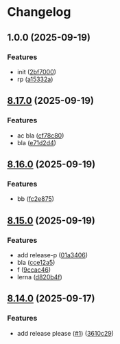 # Changelog

## 1.0.0 (2025-09-19)


### Features

* init ([2bf7000](https://github.com/ccbblin/cuddly-fortnight/commit/2bf70003180fb2071b1466d9df63ce0fadb082a2))
* rp ([a15332a](https://github.com/ccbblin/cuddly-fortnight/commit/a15332a8274faf90acafe66aaee257566e207ee6))

## [8.17.0](https://github.com/ccbblin/redesigned-goggles/compare/v8.16.0...v8.17.0) (2025-09-19)


### Features

* ac bla ([cf78c80](https://github.com/ccbblin/redesigned-goggles/commit/cf78c80a13afc311c9bea7009fce709f145e02e8))
* bla ([e71d2d4](https://github.com/ccbblin/redesigned-goggles/commit/e71d2d4a89f7726af7553d9635ab9c9ada35d55b))

## [8.16.0](https://github.com/ccbblin/shiny-chainsaw/compare/v8.15.0...v8.16.0) (2025-09-19)


### Features

* bb ([fc2e875](https://github.com/ccbblin/shiny-chainsaw/commit/fc2e8759d1ebb577cc83690f66314637a3ab6301))

## [8.15.0](https://github.com/ccbblin/shiny-chainsaw/compare/v8.14.0...v8.15.0) (2025-09-19)


### Features

* add release-p ([01a3406](https://github.com/ccbblin/shiny-chainsaw/commit/01a34066debcd2402c39a471216f74d758e9b73e))
* bla ([cce12a5](https://github.com/ccbblin/shiny-chainsaw/commit/cce12a583d6fdc0907d9fb22ac06affe4b68f5fc))
* f ([9ccac46](https://github.com/ccbblin/shiny-chainsaw/commit/9ccac46134ce4b1e47a0073601399e447e679a99))
* lerna ([d820b4f](https://github.com/ccbblin/shiny-chainsaw/commit/d820b4f3c6c30c549e26f08a9e5da7eb5030d4ee))

## [8.14.0](https://github.com/ccbblin/expert-octo-doodle/compare/v8.13.0...v8.14.0) (2025-09-17)


### Features

* add release please ([#1](https://github.com/ccbblin/expert-octo-doodle/issues/1)) ([3610c29](https://github.com/ccbblin/expert-octo-doodle/commit/3610c29800f558e2fbb46c7fd9d051eabb0c8d94))
